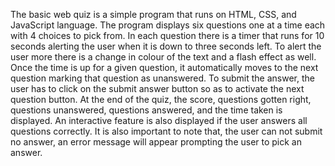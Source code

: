 The basic web quiz is a simple program that runs on HTML, CSS, and JavaScript language. 
The program displays six questions one at a time each with 4 choices to pick from. In each question there is a timer that runs for 10 seconds alerting the user when it is down to three seconds left.
To alert the user more there is a change in colour of the text and a flash effect as well. 
Once the time is up for a given question, it automatically moves to the next question marking that question as unanswered. 
To submit the answer, the user has to click on the submit answer button so as to activate the next question button.
At the end of the quiz, the score, questions gotten right, questions unanswered, questions answered, and the time taken is displayed. 
An interactive feature is also displayed if the user answers all questions correctly.
It is also important to note that, the user can not submit no answer, an error message will appear prompting the user to pick an answer.
